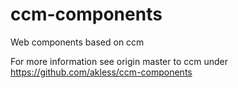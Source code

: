# ccm-components
Web components based on ccm

For more information see origin master to ccm under https://github.com/akless/ccm-components

